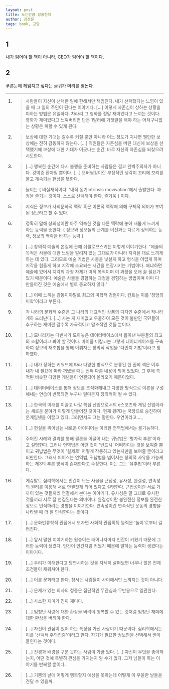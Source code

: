 ```yaml
---
layout: post
title: 노는만큼 성공한다
author: 김정운
tags: book, 교양
---
```


## 1

내가 읽어야 할 책이 아니라, CEO가 읽어야 할 책이다.

## 2

푸른눈에 헤엄치고 싶다는 글귀가 머리를 멤돈다.

-----

1. > 사람들이 자신이 선택한 일에 한해서만 책임진다. 내가 선택했다는 느낌이 있을 때 그 일의 주인이 된다는 이야기다. [...] 이렇게 자존심이 상하는 상황을 피하는 방법은 유일하다. 차라리 그 영화를 정말 재미있다고 느끼는 것이다. 영화가 재미있다고 느껴버리면 단돈 1달러에 거짓말을 해야 하는 어처구니없는 상황은 피할 수 있게 된다.

2. > 보상에 대한 기대는 갈수록 커질 뿐만 아니라 어느 정도가 지나면 웬만한 보상에는 전혀 감동하지 않는다. [...] 직원들은 자존심을 버린 대신에 보상을 선택했기에 보상에 대한 기대가 어긋나는 순간, 바로 자신의 자존심을 되찾으려 시도한다.

3. > [...] 행복한 순간에 다시 불행을 준비하는 사람들은 결코 완벽주의자가 아니다. 강박증 환자일 뿐이다. [...] 오버씽킹이란 부정적인 생각이 꼬리에 꼬리를 물고 계속되는 현상을 뜻한다.

4. > 놀이는 { 비실재적이다. '내적 동기intrinsic movivation'에서 출발한다. 과정을 즐기는 것이다. 스스로 선택해야 한다. 즐거움 } 이다.

5. > 지식은 정보가 사회문화적 맥락 혹은 이론적 맥락에 의해 구체적 의미가 부여된 정보라고 할 수 있다.

6. > 정확히 말해 창의성이란 아주 익숙한 것을 다른 맥락에 놓아 새롭게 느끼게 하는 능력을 뜻한다. { 정보와 정보들의 관계를 이전과는 다르게 정의하는 능력, 정보의 맥락을 바꾸는 능력 }

7. > [...] 창의적 예술의 본질에 관해 쉬클로브스키는 이렇게 이야기한다. "에술의 목적은 사물에 대한 느낌을 알려져 있는 그대로가 아니라 지각된 대로 느끼게 하는 데 있다. 그러므로 예술 기법은 사물을 낯설게 하고 형식을 어렵게 하며 지각을 힘들게 하고 지각에 소요되는 시간을 연장시키는 기법이다. 왜냐하면 예술에 있어서 지각의 과정 자체가 미적 목적이며 이 과정을 오래 끌 필요가 있기 때문이다. 예술은 사물을 경험하는 과정을 경험하는 방법이며 이미 다 만들어진 것은 예술에서 별로 중요하지 않다."

8. > [...] 이때 느끼는 감동이야말로 최고의 미학적 경험이다. 칸트는 이를 '장엄의 미학'이라고 부른다.

9. > 각 나라의 문화적 수준은 그 나라의 대표적인 상품의 디자인 수준에서 적나라게하 드러난다. [...] 사는 게 재미없고 우울하여 모든 것이 불만인 국민들이 추구하는 재미란 갈수록 자극적이고 말초적인 것들 뿐이다.

10. > [...] 모나리자는 다빈치가 모아놓은 데이터베이스에서 뽑아낸 부분들의 최고의 조합이라고 봐야 할 것이다. 마이클 미칼코는 그렇게 데이터베이스를 구축하여 정보의 재조합을 통해 이뤄지는 창의적 작업을 '다빈치 기법'이라고 칭하였다.

11. > [...] 내가 정하는 키워드에 따라 다양한 방식으로 분류된 한 권의 책은 이후 내가 내 필요에 따라 꺼냈을 때는 전혀 다른 내용이 되어 있었다. 그 후에 축적된 비슷한 다양한 개념들이 연결되어 올라오기 때문이었다.

12. > [...] 데이터베이스를 통해 정보를 조직화해내고 다양한 방식으로 이론을 구성해내는 연습이 반복되면 누구나 얼마든지 창의적이 될 수 있다.

13. > [...] 한국의 미래를 이끌고 나갈 핵심 산업으로서의 e스포츠와 게임 산업이라는 새로운 분야가 이렇게 만들어진 것이다. 현재 황PD는 국장으로 승진하여 온게임넷을 이끌고 있다. 그러면서도 그는 말한다. 우연이라고....,

14. > [...] 현실을 뛰어넘는 새로운 아이디어는 이러한 연역법에서는 불가능하다.

15. > 주어진 사례와 결과를 통해 결론을 이끌어 내는 귀납법은 '평가적 추론'이라고 설명한다. 그러나 연역법은 어떤 것이 '반드시' 어떠하다는 것을 보여줄 뿐이고 귀납법은 무엇이 '실제로' 어떻게 작동하고 있는지만을 보여줄 뿐이라고 비판한다. 그래서 피어스는 연역법, 귀납법을 넘어서는 창의적 사유를 가능케 하는 제3의 추론 방식이 존재한다고 주장한다. 이는 그는 '유추법'이라 부른다.

16. > 게슈탈트 심리학에서는 인간이 모든 사물을 근접성, 유사성, 완결성, 연속성의 원리를 이용해 서로 연결짓게 되어 있다고 설명한다. 근접성이란 서로 가까이 있는 것들끼리 연결해서 본다는 이야기다. 유사성은 말 그대로 유사한 것들끼리 서로 잘 연결된다는 의미이다. 완결성이란 불완전한 정보를 완전한 정보로 인식하려는 경향을 이야기한다. 연속성이란 연속적인 운동의 경향을 나타낼 때 더 잘 인식한다는 뜻이다.

17. > [...] 문화인류학적 관점에서 보자면 사회적 관점획득 능력은 '놀이'로부터 길러진다.

18. > [...] 앞서 말한 이야기하는 원숭이는 태어나자마자 인간이 키웠기 때문에 그러한 능력이 생겼다. 인간이 인간처럼 키웠기 때문에 말하는 능력이 생겼다는 이야기다.

19. > [...] 우리가 이해한다고 당연시하는 것을 자세히 살펴보면 너무나 많은 전제조건들이 채워져야 한다.

20. > [...] 이를 문화라고 한다. 정서는 사람들이 사이에서만 느껴지는 것이 아니다.

21. > [...] 문제가 있는 회사의 청중은 집단적인 무관심과 무반응으로 일관한다.

22. > [...] 사소한 재미가 진짜 재미다.

23. > [...] 엄청난 사랑에 대한 환상을 버려야 행복할 수 있는 것처럼 엄청난 재미에 대한 환상을 버려야 한다.

24. > [...] 자신이 관심이 있어 하는 특징을 가진 사람이기 때문이다. 심리학에서는 이를 '선택적 주의집중'이라고 한다. 자기가 필요한 정보만을 선택해서 받아들인다는 것이다.

25. > [...] 전경과 배경을 구분 못하는 사람이 가끔 있다. [...] 자신이 무엇을 좋아하는지, 어떤 것에 특별히 관심을 가지는지 알 수가 없다. 그저 남들이 하는 이야기를 반복할 뿐이다.

26. > [...] 기쁨의 날에 어떻게 행복할지 예상을 못하는데 어떻게 이 우울한 날들을 견딜 수 있을까.

